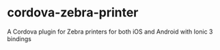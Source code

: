 # cordova-zebra-printer
A Cordova plugin for Zebra printers for both iOS and Android with Ionic 3 bindings
